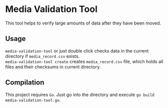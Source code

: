 # Media Validation Tool
This tool helps to verify large amounts of data after they have been moved.

## Usage
`media-validation-tool` or just double click checks data in the current directory if `media_record.csv` exists.  
`media-validation-tool create` creates `media_record.csv` file, which holds all files and their checksums in current directory.  

## Compilation
This project requires `Go`. Just go into the directory and execute `go build media-validation-tool.go`.  